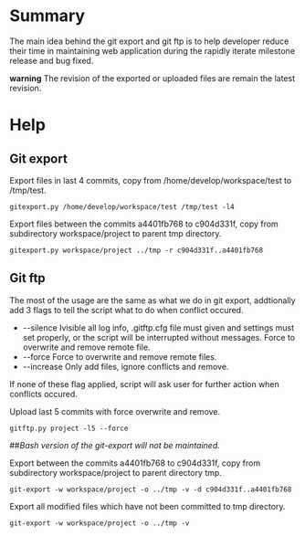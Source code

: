 # Summary
The main idea behind the git export and git ftp is to help developer reduce their time in maintaining web application during the rapidly iterate milestone release and bug fixed.

**warning** The revision of the exported or uploaded files are remain the latest revision.

# Help

## Git export

Export files in last 4 commits, copy from /home/develop/workspace/test to /tmp/test.

    gitexport.py /home/develop/workspace/test /tmp/test -l4

Export files between the commits a4401fb768 to c904d331f, copy from subdirectory workspace/project to parent tmp directory.

    gitexport.py workspace/project ../tmp -r c904d331f..a4401fb768

## Git ftp
The most of the usage are the same as what we do in git export, addtionally add 3 flags to tell the script what to do when conflict occured.

- --silence Ivisible all log info, .gitftp.cfg file must given and settings must set properly, or the script will be interrupted without messages. Force to overwrite and remove remote file. 
- --force  Force to overwrite and remove remote files.
- --increase  Only add files, ignore conflicts and remove.

If none of these flag applied, script will ask user for further action when conflicts occured.

Upload last 5 commits with force overwrite and remove.

    gitftp.py project -l5 --force

##*Bash version of the git-export will not be maintained.*

Export between the commits a4401fb768 to c904d331f, copy from subdirectory workspace/project to parent directory tmp.

    git-export -w workspace/project -o ../tmp -v -d c904d331f..a4401fb768

Export all modified files which have not been committed to tmp directory.

    git-export -w workspace/project -o ../tmp -v
